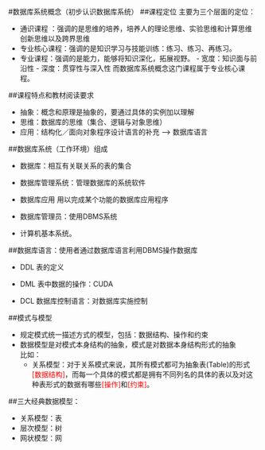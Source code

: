 #数据库系统概念（初步认识数据库系统）
##课程定位
主要为三个层面的定位：

  -  通识课程 ：强调的是思维的培养，培养人的理论思维、实验思维和计算思维 创新思维以及跨界思维
  -  专业核心课程：强调的是知识学习与技能训练：练习、练习、再练习。
  -  专业课程：强调的是能力，能够将知识深化，拓展视野。 
    - 宽度：知识面与前沿性
    - 深度：贯穿性与深入性
  而数据库系统概念这门课程属于专业核心课程。
  
##课程特点和教材阅读要求
 - 抽象：概念和原理是抽象的，要通过具体的实例加以理解
 - 思维：数据库的思维（集合、逻辑与对象思维）
 - 应用：结构化／面向对象程序设计语言的补充 --> 数据库语言
 
##数据库系统（工作环境）组成

- 数据库：相互有关联关系的表的集合

- 数据库管理系统：管理数据库的系统软件

- 数据库应用 用以完成某个功能的数据库应用程序

- 数据库管理员：使用DBMS系统

- 计算机基本系统。

##数据库语言：使用者通过数据库语言利用DBMS操作数据库

- DDL 表的定义

- DML 表中数据的操作：CUDA

- DCL 数据库控制语言：对数据库实施控制


##模式与模型
- 规定模式统一描述方式的模型，包括：数据结构、操作和约束
- 数据模型是对模式本身结构的抽象，模式是对数据本身结构形式的抽象  
  比如：  
   - 关系模型：对于关系模式来说，其所有模式都可为抽象表(Table)的形式<font color = "red">[数据结构]</font>，而每一个具体的模式都是拥有不同列名的具体的表以及对这种表形式的数据有哪些<font color = "red">[操作]</font>和<font color = "red">[约束]</font>。

##三大经典数据模型：

- 关系模型：表
- 层次模型：树
- 网状模型：网
